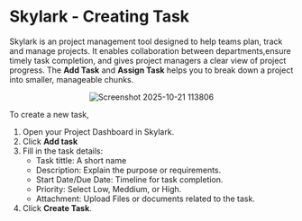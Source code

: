 # Skylark - Creating Task 
Skylark is an project management tool designed to help teams plan, track and manage projects. It enables collaboration between departments,ensure timely task completion, and gives project managers a clear view of project progress. The **Add Task** and **Assign Task** helps you to break down a project into smaller, manageable chunks.  

<p align="center">
  <img src="https://github.com/user-attachments/assets/859f013c-503c-445a-8fac-af7ad393eb2f" alt="Screenshot 2025-10-21 113806" />
</p>

To create a new task,
1. Open your Project Dashboard in Skylark.  
2. Click **Add task**  
3. Fill in the task details:  
   - Task tittle: A short name 
   - Description: Explain the purpose or requirements.
   - Start Date/Due Date: Timeline for task completion.
   - Priority: Select Low, Meddium, or High.
   - Attachment: Upload Files or documents related to the task.
4. Click **Create Task**.

 


      
 



